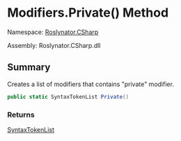 # Modifiers\.Private\(\) Method

Namespace: [Roslynator.CSharp](../../README.md)

Assembly: Roslynator\.CSharp\.dll

## Summary

Creates a list of modifiers that contains "private" modifier\.

```csharp
public static SyntaxTokenList Private()
```

### Returns

[SyntaxTokenList](https://docs.microsoft.com/en-us/dotnet/api/microsoft.codeanalysis.syntaxtokenlist)

